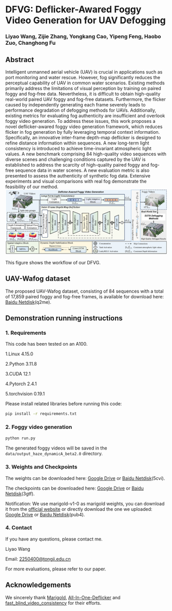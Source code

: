 # DFVG: Deflicker-Awared Foggy Video Generation for UAV Defogging

### Liyao Wang, Zijie Zhang, Yongkang Cao, Yipeng Feng, Haobo Zuo, Changhong Fu

## Abstract
Intelligent unmanned aerial vehicle (UAV) is crucial in applications such as port monitoring and water rescue. However, fog significantly reduces the perceptual capability of UAV in common water scenarios. Existing methods primarily address the limitations of visual perception by training on paired foggy and fog-free data. Nevertheless, it is difficult to obtain high-quality real-world paired UAV foggy and fog-free datasets. Furthermore, the flicker caused by independently generating each frame severely leads to performance degradation of defogging methods for UAVs. Additionally, existing metrics for evaluating fog authenticity are insufficient and overlook foggy video generation. To address these issues, this work proposes a novel deflicker-awared foggy video generation framework, which reduces flicker in fog generation by fully leveraging temporal context information. Specifically, an innovative inter-frame depth-map deflicker is designed to refine distance information within sequences. A new long-term light consistency is introduced to achieve time-invariant atmospheric light values. A new benchmark comprising 84 high-quality video sequences with diverse scenes and challenging conditions captured by the UAV is established to address the scarcity of high-quality paired foggy and fog-free sequence data in water scenes. A new evaluation metric is also presented to assess the authenticity of synthetic fog data. Extensive experiments and visual comparisons with real fog demonstrate the feasibility of our method.
![Workflow of our framework](images/main.png)

This figure shows the workflow of our DFVG.

## UAV-Wafog dataset
The proposed UAV-Wafog dataset, consisting of 84 sequences with a total of 17,859 paired foggy and fog-free frames, is available for download here: [Baidu Netdisk](https://pan.baidu.com/s/1XRXwhJAIYyV0EeN4rhG8JA)(q2me).

## Demonstration running instructions
### 1. Requirements
This code has been tested on an A100.

1.Linux 4.15.0

2.Python 3.11.8

3.CUDA 12.1

4.Pytorch 2.4.1

5.torchvision 0.19.1

Please install related libraries before running this code: 
```bash
pip install -r requirements.txt
```

### 2. Foggy video generation

```bash 
python run.py                                
```
The generated foggy videos  will be saved in the `data/output_haze_dynamicA_beta2.0` directory.

### 3. Weights and Checkpoints

The weights can be downloaded here: [Google Drive](https://drive.google.com/file/d/16jW9iK9KTdNsjfpGHW_GLXh9TYZtt0Km/view?usp=sharing) or [Baidu Netdisk](https://pan.baidu.com/s/1-tqu1nQgmUNjbPjgIHehMw)(5cvi).

The checkpoints can be downloaded here: [Google Drive](https://drive.google.com/file/d/1pTFJmx9XjgTuw7QF0yUR7h4Vz4zMF7PS/view?usp=drive_link) or [Baidu Netdisk](https://pan.baidu.com/s/1iFlVdxhxfYb9i1xJsMqjWA?pwd=3gtf)(3gtf).

Notification: We use marigold-v1-0 as marigold weights, you can download it from the [official website](https://github.com/prs-eth/Marigold) or directly download the one we uploaded: [Google Drive](https://drive.google.com/file/d/15UAD5KqPKhgpL5PrIz3gVnQCthipIGtW/view?usp=sharing) or [Baidu Netdisk](https://pan.baidu.com/s/1cdFA9hwU5JXSFE_sFiLFiA)(pub4).

### 4. Contact
If you have any questions, please contact me.

Liyao Wang

Email: [2250400@tongji.edu.cn](2250400@tongji.edu.cn)

For more evaluations, please refer to our paper.

## Acknowledgements 

We sincerely thank [Marigold](https://github.com/prs-eth/Marigold), [All-In-One-Deflicker](https://github.com/ChenyangLEI/All-In-One-Deflicker) and [fast_blind_video_consistency](https://github.com/phoenix104104/fast_blind_video_consistency) for their efforts.

